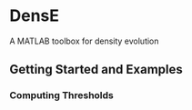 # DensE
A MATLAB toolbox for density evolution

## Getting Started and Examples

### Computing Thresholds
